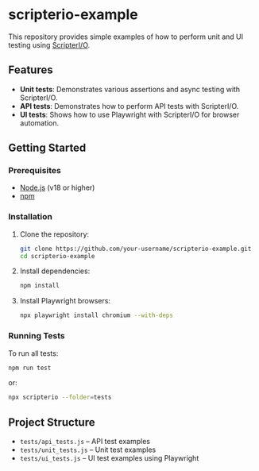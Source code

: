 # scripterio-example

This repository provides simple examples of how to perform unit and UI testing using [ScripterI/O](https://www.npmjs.com/package/scripterio).

## Features

- **Unit tests**: Demonstrates various assertions and async testing with ScripterI/O.
- **API tests**: Demonstrates how to perform API tests with ScripterI/O.
- **UI tests**: Shows how to use Playwright with ScripterI/O for browser automation.

## Getting Started

### Prerequisites

- [Node.js](https://nodejs.org/) (v18 or higher)
- [npm](https://www.npmjs.com/)

### Installation

1. Clone the repository:
   ```sh
   git clone https://github.com/your-username/scripterio-example.git
   cd scripterio-example
   ```
2. Install dependencies:
   ```sh
   npm install
   ```
3. Install Playwright browsers:
   ```sh
   npx playwright install chromium --with-deps
   ```

### Running Tests

To run all tests:

```sh
npm run test
```
or:

```sh
npx scripterio --folder=tests
```

## Project Structure

- `tests/api_tests.js` – API test examples
- `tests/unit_tests.js` – Unit test examples
- `tests/ui_tests.js` – UI test examples using Playwright

